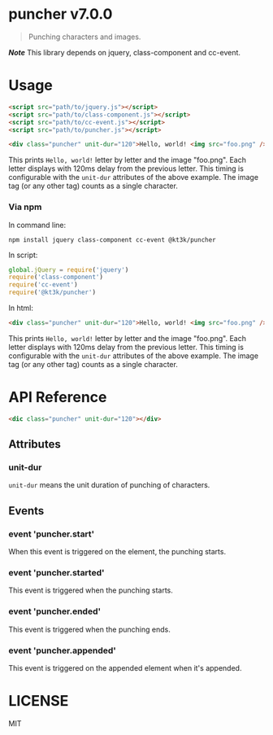 # puncher v7.0.0

> Punching characters and images.

***Note*** This library depends on jquery, class-component and cc-event.

# Usage

```html
<script src="path/to/jquery.js"></script>
<script src="path/to/class-component.js"></script>
<script src="path/to/cc-event.js"></script>
<script src="path/to/puncher.js"></script>

<div class="puncher" unit-dur="120">Hello, world! <img src="foo.png" /></div>
```

This prints `Hello, world!` letter by letter and the image "foo.png". Each letter displays with 120ms delay from the previous letter. This timing is configurable with the `unit-dur` attributes of the above example. The image tag (or any other tag) counts as a single character.

### Via npm

In command line:

    npm install jquery class-component cc-event @kt3k/puncher

In script:

```js
global.jQuery = require('jquery')
require('class-component')
require('cc-event')
require('@kt3k/puncher')
```

In html:

```html
<div class="puncher" unit-dur="120">Hello, world! <img src="foo.png" /></div>
```

This prints `Hello, world!` letter by letter and the image "foo.png". Each letter displays with 120ms delay from the previous letter. This timing is configurable with the `unit-dur` attributes of the above example. The image tag (or any other tag) counts as a single character.

# API Reference

```html
<dic class="puncher" unit-dur="120"></div>
```

## Attributes

### unit-dur

`unit-dur` means the unit duration of punching of characters.

## Events

### event 'puncher.start'

When this event is triggered on the element, the punching starts.

### event 'puncher.started'

This event is triggered when the punching starts.

### event 'puncher.ended'

This event is triggered when the punching ends.

### event 'puncher.appended'

This event is triggered on the appended element when it's appended.

# LICENSE

MIT
